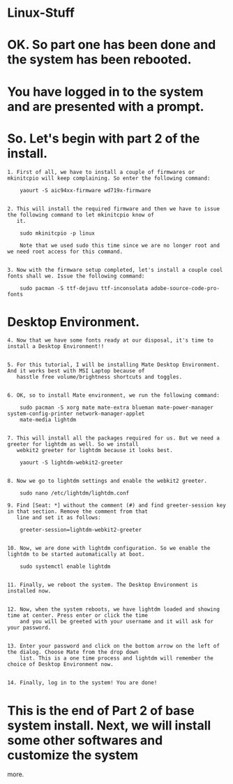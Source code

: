 # Linux-Stuff

# OK. So part one has been done and the system has been rebooted.
# You have logged in to the system and are presented with a prompt.

# So. Let's begin with part 2 of the install.

	1. First of all, we have to install a couple of firmwares or mkinitcpio will keep complaining. So enter the following command:
	
		yaourt -S aic94xx-firmware wd719x-firmware
	

	2. This will install the required firmware and then we have to issue the following command to let mkinitcpio know of
	   it.

		sudo mkinitcpio -p linux
	
		Note that we used sudo this time since we are no longer root and we need root access for this command.
	

	3. Now with the firmware setup completed, let's install a couple cool fonts shall we. Issue the following command:

		sudo pacman -S ttf-dejavu ttf-inconsolata adobe-source-code-pro-fonts
	

# Desktop Environment.

	4. Now that we have some fonts ready at our disposal, it's time to install a Desktop Environment!!


	5. For this tutorial, I will be installing Mate Desktop Environment. And it works best with MSI Laptop because of
	   hasstle free volume/brightness shortcuts and toggles.


	6. OK, so to install Mate environment, we run the following command:

		sudo pacman -S xorg mate mate-extra blueman mate-power-manager system-config-printer network-manager-applet
		mate-media lightdm
	

	7. This will install all the packages required for us. But we need a greeter for lightdm as well. So we install
	   webkit2 greeter for lightdm because it looks best.

	   	yaourt -S lightdm-webkit2-greeter
	

	8. Now we go to lightdm settings and enable the webkit2 greeter.

		sudo nano /etc/lightdm/lightdm.conf

	9. Find [Seat: *] without the comment (#) and find greeter-session key in that section. Remove the comment from that
	   line and set it as follows:

	   	greeter-session=lightdm-webkit2-greeter
	

	10. Now, we are done with lightdm configuration. So we enable the lightdm to be started automatically at boot.

		sudo systemctl enable lightdm
	

	11. Finally, we reboot the system. The Desktop Environment is installed now.

	
	12. Now, when the system reboots, we have lightdm loaded and showing time at center. Press enter or click the time
		and you will be greeted with your username and it will ask for your password.
	
	
	13. Enter your password and click on the bottom arrow on the left of the dialog. Choose Mate from the drop down
		list. This is a one time process and lightdm will remember the choice of Desktop Environment now.
	

	14. Finally, log in to the system! You are done!


# This is the end of Part 2 of base system install. Next, we will install some other softwares and customize the system
more.
